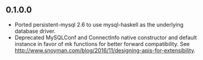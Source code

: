 ## 0.1.0.0

* Ported persistent-mysql 2.6 to use mysql-haskell as the underlying database driver.
* Deprecated MySQLConf and ConnectInfo native constructor and default instance in favor of mk functions for better forward compatibility. See http://www.snoyman.com/blog/2016/11/designing-apis-for-extensibility.
